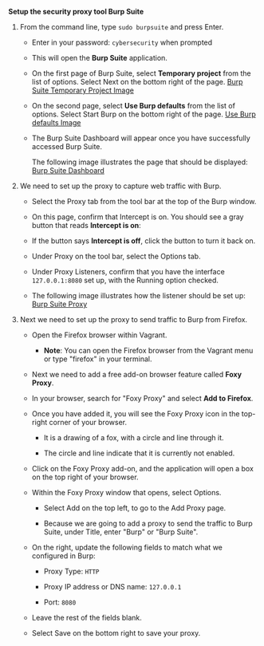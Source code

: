 **Setup the security proxy tool Burp Suite**

1. From the command line, type `sudo burpsuite` and press Enter.

   - Enter in your password: `cybersecurity` when prompted

   - This will open the **Burp Suite** application.

   - On the first page of Burp Suite, select **Temporary project** from the list of options. Select Next on the bottom right of the page. [Burp Suite Temporary Project Image](Images/burpsetup.png)

   - On the second page, select **Use Burp defaults** from the list of options. Select Start Burp on the bottom right of the page. [Use Burp defaults Image](Images/burpdef.png)

   - The Burp Suite Dashboard will appear once you have successfully accessed Burp Suite. 

     The following image illustrates the page that should be displayed: [Burp Suite Dashboard](Images/burpdash.png)

     

2. We need to set up the proxy to capture web traffic with Burp.

   - Select the Proxy tab from the tool bar at the top of the Burp window.

   - On this page, confirm that Intercept is on. You should see a gray button that reads **Intercept is on**:

   - If the button says **Intercept is off**, click the button to turn it back on.

   - Under Proxy on the tool bar, select the Options tab.

    - Under Proxy Listeners, confirm that you have the interface `127.0.0.1:8080` set up, with the Running option checked.

     - The following image illustrates how the listener should be set up: [Burp Suite Proxy](Images/proxy.png)

       

3. Next we need to set up the proxy to send traffic to Burp from Firefox.

   - Open the Firefox browser within Vagrant.

     - **Note**: You can open the Firefox browser from the Vagrant menu or type "firefox" in your terminal.
   - Next we need to add a free add-on browser feature called **Foxy Proxy**.
   - In your browser, search for "Foxy Proxy" and select **Add to Firefox**.
   - Once you have added it, you will see the Foxy Proxy icon in the top-right corner of your browser.
     - It is a drawing of a fox, with a circle and line through it.

     - The circle and line indicate that it is currently not enabled.
    - Click on the Foxy Proxy add-on, and the application will open a box on the top right of your browser.

   - Within the Foxy Proxy window that opens, select Options.

     - Select Add on the top left, to go to the Add Proxy page.

     - Because we are going to add a proxy to send the traffic to Burp Suite, under Title, enter "Burp" or "Burp Suite".

    - On the right, update the following fields to match what we configured in Burp:

      - Proxy Type: `HTTP`

      - Proxy IP address or DNS name: `127.0.0.1`

      - Port: `8080`

    - Leave the rest of the fields blank.

   - Select Save on the bottom right to save your proxy.

